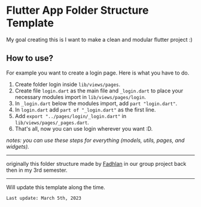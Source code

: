 # Flutter App Folder Structure Template
My goal creating this is I want to make a clean and modular flutter project :)


## How to use?
For example you want to create a login page. Here is what you have to do.
1. Create folder login inside `lib/views/pages`.
2. Create file `login.dart` as the main file and `_login.dart` to place your necessary modules import in `lib/views/pages/login`.
3. In `_login.dart` below the modules import, add `part "login.dart"`.
4. In `login.dart` add `part of "_login.dart"` as the first line.
5. Add `export "../pages/login/_login.dart"` in `lib/views/pages/_pages.dart`.
6. That's all, now you can use login wherever you want :D.

_notes: you can use these steps for everything (models, utils, pages, and widgets)._

---

originally this folder structure made by [Fadhlan](https://github.com/fadhlanhasyim) in our group project back then in my 3rd semester.

---

Will update this template along the time.

`Last update: March 5th, 2023`
